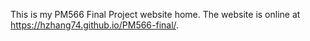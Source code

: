 This is my PM566 Final Project website home. The website is online at https://hzhang74.github.io/PM566-final/.
